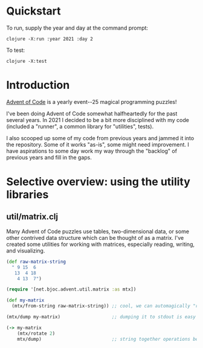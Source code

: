 # Quickstart

To run, supply the year and day at the command prompt:

`clojure -X:run :year 2021 :day 2`

To test:

`clojure -X:test`

# Introduction

[Advent of Code](http://adventofcode.com) is a yearly event--25 magical
programming puzzles!

I've been doing Advent of Code somewhat halfheartedly for the past several
years. In 2021 I decided to be a bit more disciplined with my code (included a
"runner", a common library for "utilities", tests).

I also scooped up some of my code from previous years and jammed it into the
repository. Some of it works "as-is", some might need improvement. I have
aspirations to some day work my way through the "backlog" of previous years and
fill in the gaps.

# Selective overview: using the utility libraries

## util/matrix.clj

Many Advent of Code puzzles use tables, two-dimensional data, or some other
contrived data structure which can be thought of as a matrix. I've created some
utilities for working with matrices, especially reading, writing, and
visualizing.

```clojure
(def raw-matrix-string
  " 9 15  6
   13  4 18
    4 13  7")

(require '[net.bjoc.advent.util.matrix :as mtx])

(def my-matrix
  (mtx/from-string raw-matrix-string)) ;; cool, we can automagically "read" a matrix

(mtx/dump my-matrix)                   ;; dumping it to stdout is easy

(-> my-matrix
    (mtx/rotate 2)
    mtx/dump)                          ;; string together operations before dumping
```
